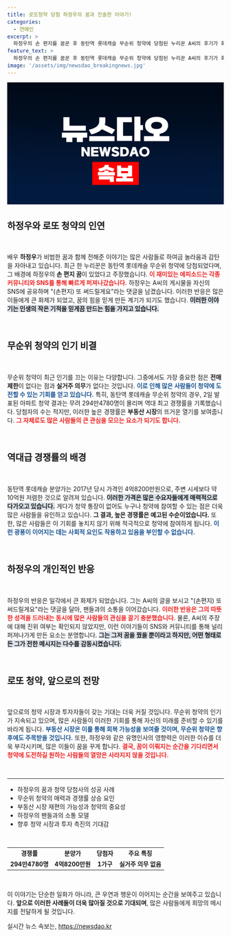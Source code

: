 ```yaml
---
title: 로또청약 당첨 하정우의 꿈과 진솔한 이야기!
categories:
  - 연예인
excerpt: >
  하정우의 손 편지를 꿈꾼 후 동탄역 롯데캐슬 무순위 청약에 당첨된 누리꾼 A씨의 후기가 화제! 294만 대 1의 경쟁률을 뚫고 얻은 행운의 비밀은 과연 무엇일까? 하정우의 반응도 주목받고 있다!
feature_text: >
  하정우의 손 편지를 꿈꾼 후 동탄역 롯데캐슬 무순위 청약에 당첨된 누리꾼 A씨의 후기가 화제! 294만 대 1의 경쟁률을 뚫고 얻은 행운의 비밀은 과연 무엇일까? 하정우의 반응도 주목받고 있다!
image: '/assets/img/newsdao_breakingnews.jpg'
---
```


<p><img src="/assets/img/newsdao_breakingnews.jpg" alt="pcversion 속보" /></p>

<h2 data-ke-size="size26">하정우와 로또 청약의 인연</h2>

<p data-ke-size="size16">&nbsp;</p>

<p>배우 <b>하정우</b>가 비범한 꿈과 함께 전해준 이야기는 많은 사람들로 하여금 놀라움과 감탄을 자아내고 있습니다. 최근 한 누리꾼은 동탄역 롯데캐슬 무순위 청약에 당첨되었다며, 그 배경에 하정우의 <strong>손 편지 꿈</strong>이 있었다고 주장했습니다. <b><span style="color: #ee2323;">이 재미있는 에피소드는 각종 커뮤니티와 SNS를 통해 빠르게 퍼져나갔습니다.</span></b> 하정우는 A씨의 게시물을 자신의 SNS에 공유하며 "(손편지) 또 써드릴게요"라는 댓글을 남겼습니다. 이러한 반응은 많은 이들에게 큰 화제가 되었고, 꿈의 힘을 믿게 만든 계기가 되기도 했습니다. <b><span style="background-color: #21538527;">이러한 이야기는 인생의 작은 기적을 믿게끔 만드는 힘을 가지고 있습니다.</span></b> </p>

<p data-ke-size="size16">&nbsp;</p>

<h2 data-ke-size="size26">무순위 청약의 인기 비결</h2>

<p data-ke-size="size16">&nbsp;</p>

<p>무순위 청약이 최근 인기를 끄는 이유는 다양합니다. 그중에서도 가장 중요한 점은 <b>전매 제한</b>이 없다는 점과 <b>실거주 의무</b>가 없다는 것입니다. <b><span style="color: #1a5490;">이로 인해 많은 사람들이 청약에 도전할 수 있는 기회를 얻고 있습니다.</span></b> 특히, 동탄역 롯데캐슬 무순위 청약의 경우, 2일 발표된 아파트 청약 결과는 무려 294만4780명이 몰리며 역대 최고 경쟁률을 기록했습니다. 당첨자의 수는 적지만, 이러한 높은 경쟁률은 <strong>부동산 시장</strong>의 뜨거운 열기를 보여줍니다. <b><span style="color: #ee2323;">그 자체로도 많은 사람들의 큰 관심을 모으는 요소가 되기도 합니다.</span></b></p>

<p data-ke-size="size16">&nbsp;</p>

<h2 data-ke-size="size26">역대급 경쟁률의 배경</h2>

<p data-ke-size="size16">&nbsp;</p>

<p>동탄역 롯데캐슬 분양가는 2017년 당시 가격인 4억8200만원으로, 주변 시세보다 약 10억원 저렴한 것으로 알려져 있습니다. <b><span style="background-color: #21538527;">이러한 가격은 많은 수요자들에게 매력적으로 다가오고 있습니다.</span></b> 게다가 청약 통장이 없어도 누구나 청약에 참여할 수 있는 점은 더욱 많은 사람들을 유인하고 있습니다. <b>그 결과, 높은 경쟁률은 예고된 수순이었습니다.</b> 또한, 많은 사람들은 이 기회를 놓치지 않기 위해 적극적으로 청약에 참여하게 됩니다. <b><span style="color: #1a5490;">이런 광풍이 이어지는 데는 사회적 요인도 작용하고 있음을 부인할 수 없습니다.</span></b> </p>

<p data-ke-size="size16">&nbsp;</p>

<h2 data-ke-size="size26">하정우의 개인적인 반응</h2>

<p data-ke-size="size16">&nbsp;</p>

<p>하정우의 반응은 일각에서 큰 화제가 되었습니다. 그는 A씨의 글을 보시고 "(손편지) 또 써드릴게요"라는 댓글을 달아, 팬들과의 소통을 이어갔습니다. <b><span style="color: #ee2323;">이러한 반응은 그의 따뜻한 성격을 드러내는 동시에 많은 사람들의 관심을 끌기 충분했습니다.</span></b> 물론, A씨의 주장에 대해 진위 여부는 확인되지 않았지만, 이런 이야기들이 SNS와 커뮤니티를 통해 널리 퍼져나가게 만든 요소는 분명합니다. <b><span style="background-color: #21538527;">그는 그저 꿈을 꿨을 뿐이라고 하지만, 어떤 형태로든 그가 전한 메시지는 다수를 감동시켰습니다.</span></b></p>

<p data-ke-size="size16">&nbsp;</p>

<h2 data-ke-size="size26">로또 청약, 앞으로의 전망</h2>

<p data-ke-size="size16">&nbsp;</p>

<p>앞으로의 청약 시장과 투자자들이 갖는 기대는 더욱 커질 것입니다. 무순위 청약의 인기가 지속되고 있으며, 많은 사람들이 이러한 기회를 통해 자신의 미래를 준비할 수 있기를 바라게 됩니다. <b><span style="color: #1a5490;">부동산 시장은 이를 통해 회복 가능성을 보여줄 것이며, 무순위 청약은 향후에도 주목받을 것입니다.</span></b> 또한, 하정우와 같은 유명인사의 영향력은 이러한 이슈를 더욱 부각시키며, 많은 이들이 꿈을 꾸게 합니다. <b><span style="color: #ee2323;">결국, 꿈이 이뤄지는 순간을 기다리면서 청약에 도전하길 원하는 사람들의 열망은 사라지지 않을 것입니다.</span></b></p>

<p data-ke-size="size16">&nbsp;</p>

<hr/>

<ul>
  <li>하정우의 꿈과 청약 당첨사의 성공 사례</li>
  <li>무순위 청약의 매력과 경쟁률 상승 요인</li>
  <li>부동산 시장 재편의 가능성과 청약의 중요성</li>
  <li>하정우의 팬들과의 소통 모델</li>
  <li>향후 청약 시장과 투자 촉진의 기대감</li>
</ul>

<p data-ke-size="size16">&nbsp;</p> 

<table>
  <tr>
    <td style="text-align: center; height: 17px;"><b>경쟁률</b></td>
    <td style="text-align: center; height: 17px;"><b>분양가</b></td>
    <td style="text-align: center; height: 17px;"><b>당첨자</b></td>
    <td style="text-align: center; height: 17px;"><b>주요 특징</b></td>
  </tr>
  <tr>
    <td style="text-align: center; height: 17px;"><b>294만4780명</b></td>
    <td style="text-align: center; height: 17px;"><b>4억8200만원</b></td>
    <td style="text-align: center; height: 17px;"><b>1가구</b></td>
    <td style="text-align: center; height: 17px;"><b>실거주 의무 없음</b></td>
  </tr>
</table>

<p data-ke-size="size16">&nbsp;</p> 

<p>이 이야기는 단순한 일화가 아니라, 큰 우연과 행운이 이어지는 순간을 보여주고 있습니다. <b>앞으로 이러한 사례들이 더욱 많아질 것으로 기대되며</b>, 많은 사람들에게 희망의 메시지를 전달하게 될 것입니다.</p>
실시간 뉴스 속보는, <a href="https://newsdao.kr" rel="dofollow">https://newsdao.kr</a>


